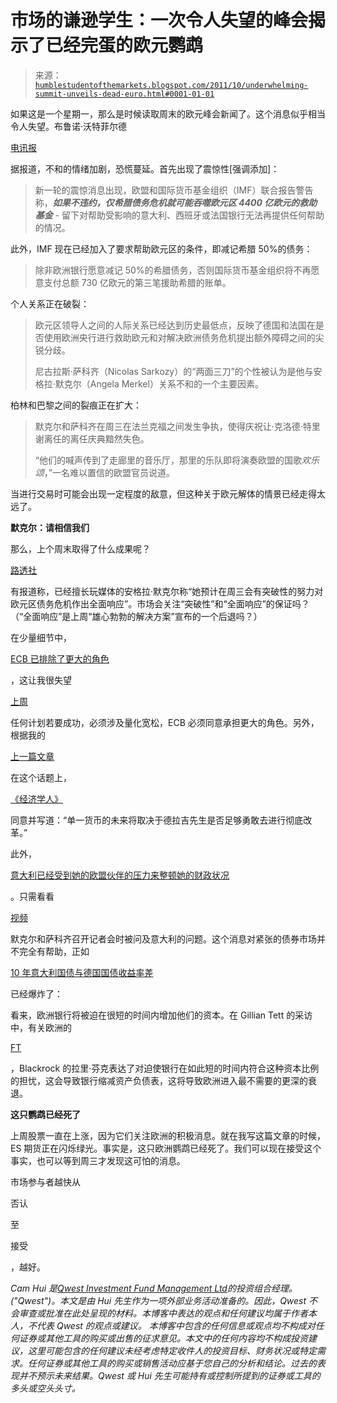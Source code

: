 <!--yml

类别：未分类

日期：2024-05-18 04:13:28

-->

# 市场的谦逊学生：一次令人失望的峰会揭示了已经完蛋的欧元鹦鹉

> 来源：[`humblestudentofthemarkets.blogspot.com/2011/10/underwhelming-summit-unveils-dead-euro.html#0001-01-01`](https://humblestudentofthemarkets.blogspot.com/2011/10/underwhelming-summit-unveils-dead-euro.html#0001-01-01)

如果这是一个星期一，那么是时候读取周末的欧元峰会新闻了。这个消息似乎相当令人失望。布鲁诺·沃特菲尔德

[电讯报](http://www.telegraph.co.uk/news/worldnews/europe/belgium/8843652/Eurozone-summit-despair-and-backbiting-in-the-corridors-of-power.html)

据报道，不和的情绪加剧，恐慌蔓延。首先出现了震惊性[强调添加]：

> 新一轮的震惊消息出现，欧盟和国际货币基金组织（IMF）联合报告警告称，***如果不违约，仅希腊债务危机就可能吞噬欧元区 4400 亿欧元的救助基金*** - 留下对帮助受影响的意大利、西班牙或法国银行无法再提供任何帮助的情况。

此外，IMF 现在已经加入了要求帮助欧元区的条件，即减记希腊 50%的债务：

> 除非欧洲银行愿意减记 50%的希腊债务，否则国际货币基金组织将不再愿意支付总额 730 亿欧元的第三笔援助希腊的账单。

个人关系正在破裂：

> 欧元区领导人之间的人际关系已经达到历史最低点，反映了德国和法国在是否使用欧洲央行进行救助欧元和对解决欧洲债务危机提出额外障碍之间的尖锐分歧。
> 
> 尼古拉斯·萨科齐（Nicolas Sarkozy）的“两面三刀”的个性被认为是他与安格拉·默克尔（Angela Merkel）关系不和的一个主要因素。

柏林和巴黎之间的裂痕正在扩大：

> 默克尔和萨科齐在周三在法兰克福之间发生争执，使得庆祝让·克洛德·特里谢离任的离任庆典黯然失色。
> 
> “他们的喊声传到了走廊里的音乐厅，那里的乐队即将演奏欧盟的国歌*欢乐颂*，”一名难以置信的欧盟官员说道。

当进行交易时可能会出现一定程度的敌意，但这种关于欧元解体的情景已经走得太远了。

**默克尔：请相信我们**

那么，上个周末取得了什么成果呢？

[路透社](http://www.reuters.com/article/2011/10/22/eurozone-merkel-idUSB5E7LJ01B20111022)

有报道称，已经擅长玩媒体的安格拉·默克尔称“她预计在周三会有突破性的努力对欧元区债务危机作出全面响应”。市场会关注“突破性”和“全面响应”的保证吗？ （“全面响应”是上周“雄心勃勃的解决方案”宣布的一个后退吗？）

在少量细节中，

[ECB 已排除了更大的角色](http://www.bloomberg.com/news/2011-10-23/euro-aussie-decline-as-european-leaders-rule-out-a-bigger-ecb-crisis-role.html)

，这让我很失望

[上周](http://humblestudentofthemarkets.blogspot.com/2011/10/framework-for-assessing-eurozone-rescue.html)

任何计划若要成功，必须涉及量化宽松，ECB 必须同意承担更大的角色。另外，根据我的

[上一篇文章](http://humblestudentofthemarkets.blogspot.com/2011/10/listen-to-which-market.html)

在这个话题上，

[《经济学人》](http://www.economist.com/node/21533403?frsc=dg%7Ca)

同意并写道：“单一货币的未来将取决于德拉吉先生是否足够勇敢去进行彻底改革。”

此外，

[意大利已经受到她的欧盟伙伴的压力来整顿她的财政状况](http://www.bloomberg.com/news/2011-10-23/berlusconi-is-pressed-by-european-leaders-to-avoid-debt-crisis-contagion.html)

。只需看看

[视频](http://tv.repubblica.it/copertina/bruxelles-domanda-su-berlusconi-e-in-sala-stampa-ridono-tutti/79013?video=&ref=HREA-1)

默克尔和萨科齐召开记者会时被问及意大利的问题。这个消息对紧张的债券市场并不完全有帮助，正如

[10 年意大利国债与德国国债收益率差](http://www.bloomberg.com/apps/quote?ticker=.ITAGER10:IND)

已经爆炸了：

看来，欧洲银行将被迫在很短的时间内增加他们的资本。在 Gillian Tett 的采访中，有关欧洲的

[FT](http://video.ft.com/v/1231242136001/Blackrock-boss-questions-Eurozone-solutions)

，Blackrock 的拉里·芬克表达了对迫使银行在如此短的时间内符合这种资本比例的担忧，这会导致银行缩减资产负债表，这将导致欧洲进入最不需要的更深的衰退。

**这只鹦鹉已经死了**

上周股票一直在上涨，因为它们关注欧洲的积极消息。就在我写这篇文章的时候，ES 期货正在闪烁绿光。事实是，这只欧洲鹦鹉已经死了。我们可以现在接受这个事实，也可以等到周三才发现这可怕的消息。

市场参与者越快从

否认

至

接受

，越好。

*Cam Hui 是[Qwest Investment Fund Management Ltd](http://www.qwestfunds.com/)的投资组合经理。("Qwest")。本文是由 Hui 先生作为一项外部业务活动准备的。因此，Qwest 不会审查或批准在此处呈现的材料。本博客中表达的观点和任何建议均属于作者本人，不代表 Qwest 的观点或建议。* *本博客中包含的任何信息或观点均不构成对任何证券或其他工具的购买或出售的征求意见。本文中的任何内容均不构成投资建议，这里可能包含的任何建议未经考虑特定收件人的投资目标、财务状况或特定需求。任何证券或其他工具的购买或销售活动应基于您自己的分析和结论。过去的表现并不预示未来结果。Qwest 或 Hui 先生可能持有或控制所提到的证券或工具的多头或空头头寸。*

